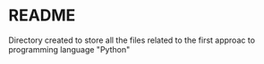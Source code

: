 # README #

Directory created to store all the files related to the first approac to programming language "Python"
